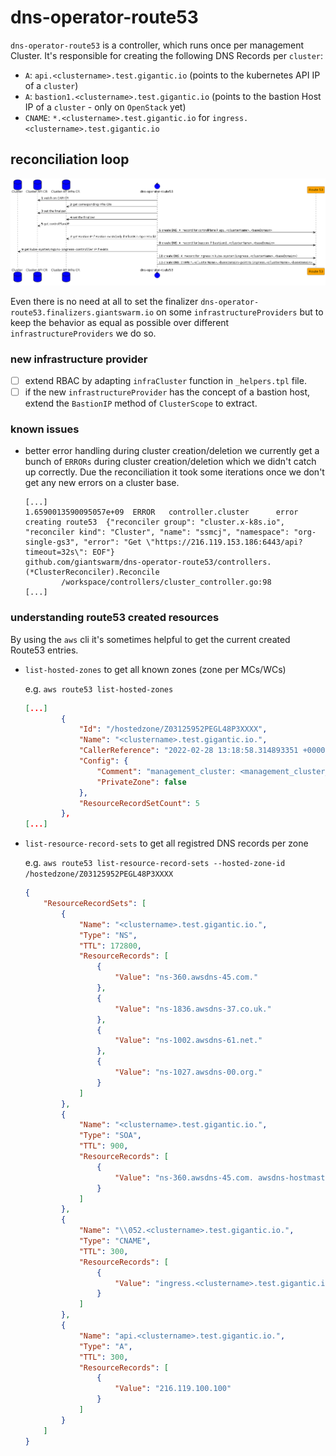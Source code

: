 # dns-operator-route53

`dns-operator-route53` is a controller, which runs once per management Cluster. It's responsible for creating the following DNS Records per `cluster`:

* `A`: `api.<clustername>.test.gigantic.io` (points to the kubernetes API IP of a `cluster`)
* `A`: `bastion1.<clustername>.test.gigantic.io` (points to the bastion Host IP of a `cluster` - only on `OpenStack` yet)
* `CNAME`: `*.<clustername>.test.gigantic.io` for `ingress.<clustername>.test.gigantic.io`

## reconciliation loop

![](dns_operator.png)

Even there is no need at all to set the finalizer `dns-operator-route53.finalizers.giantswarm.io` on some `infrastructureProviders` but to keep the
behavior as equal as possible over different `infrastructureProviders` we do so.

### new infrastructure provider

- [ ] extend RBAC by adapting `infraCluster` function in `_helpers.tpl` file.
- [ ] if the new `infrastructureProvider` has the concept of a bastion host, extend the `BastionIP` method of `ClusterScope` to extract.

### known issues

- better error handling during cluster creation/deletion
  we currently get a bunch of `ERRORs` during cluster creation/deletion which we didn't catch up correctly. Due the reconciliation it took some iterations once we don't get any new errors on a cluster base.
  ```
  [...]
  1.6590013590095057e+09  ERROR   controller.cluster      error creating route53  {"reconciler group": "cluster.x-k8s.io", "reconciler kind": "Cluster", "name": "ssmcj", "namespace": "org-single-gs3", "error": "Get \"https://216.119.153.186:6443/api?timeout=32s\": EOF"}
  github.com/giantswarm/dns-operator-route53/controllers.(*ClusterReconciler).Reconcile
          /workspace/controllers/cluster_controller.go:98
  [...]
  ```

### understanding route53 created resources

By using the `aws` cli it's sometimes helpful to get the current created Route53 entries.

* `list-hosted-zones` to get all known zones (zone per MCs/WCs)

  e.g. `aws route53 list-hosted-zones`
  
  ```json
  [...]
          {
              "Id": "/hostedzone/Z03125952PEGL48P3XXXX",
              "Name": "<clustername>.test.gigantic.io.",
              "CallerReference": "2022-02-28 13:18:58.314893351 +0000 UTC",
              "Config": {
                  "Comment": "management_cluster: <management_cluster_name>",
                  "PrivateZone": false
              },
              "ResourceRecordSetCount": 5
          },
  [...]
  ```

* `list-resource-record-sets` to get all registred DNS records per zone

   e.g. `aws route53 list-resource-record-sets --hosted-zone-id /hostedzone/Z03125952PEGL48P3XXXX`
   ```json
   {
       "ResourceRecordSets": [
           {
               "Name": "<clustername>.test.gigantic.io.",
               "Type": "NS",
               "TTL": 172800,
               "ResourceRecords": [
                   {
                       "Value": "ns-360.awsdns-45.com."
                   },
                   {
                       "Value": "ns-1836.awsdns-37.co.uk."
                   },
                   {
                       "Value": "ns-1002.awsdns-61.net."
                   },
                   {
                       "Value": "ns-1027.awsdns-00.org."
                   }
               ]
           },
           {
               "Name": "<clustername>.test.gigantic.io.",
               "Type": "SOA",
               "TTL": 900,
               "ResourceRecords": [
                   {
                       "Value": "ns-360.awsdns-45.com. awsdns-hostmaster.amazon.com. 1 7200 900 1209600 86400"
                   }
               ]
           },
           {
               "Name": "\\052.<clustername>.test.gigantic.io.",
               "Type": "CNAME",
               "TTL": 300,
               "ResourceRecords": [
                   {
                       "Value": "ingress.<clustername>.test.gigantic.io"
                   }
               ]
           },
           {
               "Name": "api.<clustername>.test.gigantic.io.",
               "Type": "A",
               "TTL": 300,
               "ResourceRecords": [
                   {
                       "Value": "216.119.100.100"
                   }
               ]
           }
       ]
   }
   ```
